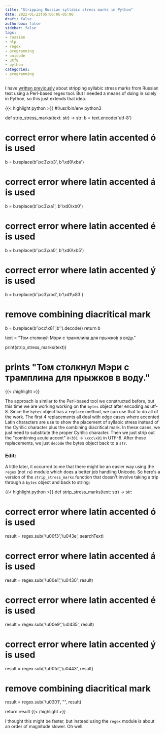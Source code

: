```yaml
---
title: "Stripping Russian syllabic stress marks in Python"
date: 2022-01-23T05:06:06-05:00
draft: false
authorbox: false
sidebar: false
tags:
- russian
- nlp
- regex
- programming
- unicode
- utf8
- python
categories:
- programming
---
```

I have [written previously](h/2021/08/04/stripping-russian-stress-marks-from-text-from-the-command-line/) about stripping syllabic stress marks from Russian text using a Perl-based regex tool. But I needed a means of doing in solely in Python, so this just extends that idea.

{{< highlight python >}}
#!/usr/bin/env python3

def strip_stress_marks(text: str) -> str:
   b = text.encode('utf-8')
   # correct error where latin accented ó is used
   b = b.replace(b'\xc3\xb3', b'\xd0\xbe')
   # correct error where latin accented á is used
   b = b.replace(b'\xc3\xa1', b'\xd0\xb0')
   # correct error where latin accented é is used
   b = b.replace(b'\xc3\xa0', b'\xd0\xb5')
   # correct error where latin accented ý is used
   b = b.replace(b'\xc3\xbd', b'\xd1\x83')
   # remove combining diacritical mark
   b = b.replace(b'\xcc\x81',b'').decode()
   return b

text = "Том столкну́л Мэри с трампли́на для прыжко́в в во́ду."

print(strip_stress_marks(text))
# prints "Том столкнул Мэри с трамплина для прыжков в воду."
{{< /highlight >}}

The approach is similar to the Perl-based tool we constructed before, but this time we are working working on the `bytes` object after encoding as utf-8. Since the `bytes` object has a `replace` method, we can use that to do all of the work. The first 4 replacements all deal with edge cases where accented Latin characters are use to show the placement of syllabic stress instead of the Cyrillic character plus the combining diacritical mark. In these cases, we just need to substitute the proper Cyrillic character. Then we just strip out the "combining acute accent" `U+301` → `\xcc\x81` in UTF-8. After these replacements, we just `decode` the bytes object back to a `str`.

### Edit:

A little later, it occurred to me that there might be an easier way using the `regex` (not `re`) module which does a better job handling Unicode. So here's a version of the `strip_stress_marks` function that doesn't involve taking a trip through a `bytes` object and back to string:

{{< highlight python >}}
def strip_stress_marks(text: str) -> str:
   # correct error where latin accented ó is used
   result = regex.sub('\u00f3','\u043e', searchText)
   # correct error where latin accented á is used
   result = regex.sub('\u00e1','\u0430', result)
   # correct error where latin accented é is used
   result = regex.sub('\u00e9','\u0435', result)
   # correct error where latin accented ý is used
   result = regex.sub('\u00fd','\u0443', result)
   # remove combining diacritical mark
   result = regex.sub('\u0301', "", result)
   
   return result
{{< /highlight >}}

I thought this might be faster, but instead using the `regex` module is about an order of magnitude slower. Oh well.
